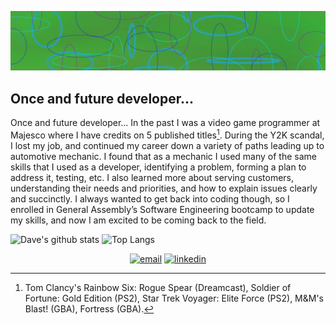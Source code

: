 ![an abstract background art I made](/assets/abstract-background.png)
## Once and future developer...
Once and future developer…
	In the past I was a video game programmer at Majesco where I have credits on 5 published titles[^games]. During the Y2K scandal, I lost my job, and continued my career down a variety of paths leading up to automotive mechanic. I found that as a mechanic I used many of the same skills that I used as a developer, identifying a problem, forming a plan to address it, testing, etc. I also learned more about serving customers, understanding their needs and priorities, and how to explain issues clearly and succinctly. I always wanted to get back into coding though, so I enrolled in General Assembly’s Software Engineering bootcamp to update my skills, and now I am excited to be coming back to the field.  



![Dave's github stats](https://github-readme-stats.vercel.app/api?username=DaveKobrin&theme=merko&show_icons=true&count_private=true)
![Top Langs](https://github-readme-stats.vercel.app/api/top-langs/?username=DaveKobrin&theme=merko&layout=compact&hide_border=false&langs_count=8)


<p align="center">
<a href="mailto:david_kobrin@yahoo.com"><img src="https://img.icons8.com/color/32/000000/gmail.png" alt="email"/></a>
<a href="https://www.linkedin.com/in/david-kobrin-developer-in-nj"><img src="https://img.icons8.com/color/32/000000/linkedin.png" alt="linkedin"/></a>
</p>

[^games]:Tom Clancy's Rainbow Six: Rogue Spear (Dreamcast),
  Soldier of Fortune: Gold Edition (PS2),
  Star Trek Voyager: Elite Force (PS2),
  M&M's Blast! (GBA),
  Fortress (GBA).
<!--
**DaveKobrin/DaveKobrin** is a ✨ _special_ ✨ repository because its `README.md` (this file) appears on your GitHub profile.

Here are some ideas to get you started:

- 🔭 I’m currently working on ...
- 🌱 I’m currently learning ...
- 👯 I’m looking to collaborate on ...
- 🤔 I’m looking for help with ...
- 💬 Ask me about ...
- 📫 How to reach me: ...
- 😄 Pronouns: ...
- ⚡ Fun fact: ...
-->
